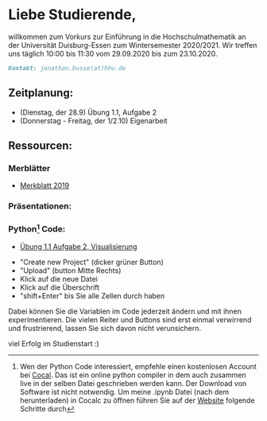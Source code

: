 # Liebe Studierende,
willkommen zum Vorkurs zur Einführung in die Hochschulmathematik an der Universität Duisburg-Essen zum Wintersemester 2020/2021. Wir treffen uns täglich 10:00 bis 11:30 vom 29.09.2020 bis zum 23.10.2020.

```markdown
Kontakt: jonathan.busse(at)hhu.de
```

## Zeitplanung:
- (Dienstag, der 28.9) Übung 1.1, Aufgabe 2
- (Donnerstag - Freitag, der 1/2.10) Eigenarbeit

## Ressourcen:
### Merblätter
- [Merkblatt 2019](https://github.com/JonathanVorkurs/MathematikVorkurs2019/blob/master/MerkblattMathematikVorkurs2019.pdf)

### Präsentationen:

### Python[^bignote] Code:
- [Übung 1.1 Aufgabe 2, Visualisierung](https://github.com/JoKaBus/VEH2020/blob/master/Uebung11Aufgabe12_upload.ipynb)

[^bignote]: Wen der Python Code interessiert, empfehle einen kostenlosen Account bei [Cocal](cocal.com).
Das ist ein online python compiler in dem auch zusammen live in der selben Datei geschrieben werden kann.
Der Download von Software ist nicht notwendig.
Um meine .ipynb Datei (nach dem herunterladen) in Cocalc zu öffnen führen Sie auf der [Website](cocalc.com) folgende Schritte durch
- "Create new Project" (dicker grüner Button)
- "Upload" (button Mitte Rechts)
- Klick auf die neue Datei
- Klick auf die Überschrift
- "shift+Enter" bis Sie alle Zellen durch haben

Dabei können Sie die Variablen im Code jederzeit ändern und mit ihnen experimentieren.
Die vielen Reiter und Buttons sind erst einmal verwirrend und frustrierend, lassen Sie sich davon nicht verunsichern.

viel Erfolg im Studienstart :)

